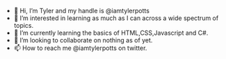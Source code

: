 - 👋 Hi, I’m Tyler and my handle is @iamtylerpotts
- 👀 I’m interested in learning as much as I can across a wide spectrum of topics.
- 🌱 I’m currently learning the basics of HTML,CSS,Javascript and C#.
- 💞️ I’m looking to collaborate on nothing as of yet.
- 📫 How to reach me @iamtylerpotts on twitter.


